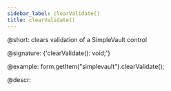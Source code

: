 ```yaml
---
sidebar_label: clearValidate()
title: clearValidate()
---          
```


@short: clears validation of a SimpleVault control

@signature: {'clearValidate(): void;'}

@example:
form.getItem("simplevault").clearValidate();

@descr:
